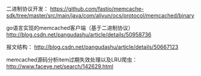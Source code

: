 二进制协议开发：
https://github.com/fastio/memcache-sdk/tree/master/src/main/java/com/aliyun/ocs/protocol/memcached/binary

go语言实现的memcached客户端（基于二进制协议）
http://blog.csdn.net/pangudashu/article/details/50958736

报文结构：
http://blog.csdn.net/pangudashu/article/details/50667123

memcached源码分析item过期失效处理以及LRU爬虫：
http://www.faceye.net/search/142629.html
